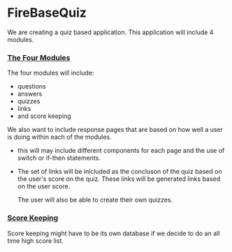 # FireBaseQuiz
We are creating a quiz based application. This application will include 4 modules.

### <u>__The Four Modules__ </u> ###

The four modules will include:
  * questions
  * answers
  * quizzes
  * links 
  * and score keeping

We also want to include response pages that are based on how well a user is doing within each of the modules.
* this will may include different components for each page and the use of switch or if-then statements.
* The set of links will be inlcluded as the concluson of the quiz based on the user's score on the quiz. These links will be generated links based on the user score.
  
  The user will also be able to create their own quizzes.

### <u>Score Keeping</u> ###

Score keeping might have to be its own database if we decide to do an all time high score list.